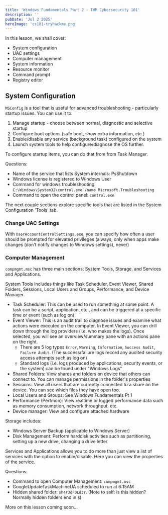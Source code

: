 ```yaml
---
title: 'Windows Fundamentals Part 2 - THM Cybersecurity 101'
description: ''
pubDate: 'Jul 2 2025'
heroImage: 'cs101-tryhackme.png'
---
```


In this lesson, we shall cover:
* System configuration
* UAC settings
* Computer management
* System information
* Resource monitor
* Command prompt
* Registry editor


## System Configuration

`MSConfig` is a tool that is useful for advanced troubleshooting - particularly startup issues. You can use it to:
1. Manage startup - choose between normal, diagnostic and selective startup
1. Configure boot options (safe boot, show extra information, etc.)
1. Enable/disable any service (background task) configured on the system
1. Launch system tools to help configure/diagnose the OS further. 

To configure startup items, you can do that from from Task Manager.

Questions:
* Name of the service that lists System internals: PsShutdown
* Windows license is registered to Windows User
* Command for windows troubleshooting: `C:\Windows\System32\control.exe /name Microsoft.Troubleshooting`
* Command to open the control panel: `control.exe`

The next couple sections explore specific tools that are listed in the System Configuration 'Tools' tab.

### Change UAC Settings

With `UserAccountControlSettings.exe`, you can specify how often a user should be prompted for elevated privileges (always, only when apps make changes (don't notify changes to Windows settings), never)

### Computer Management

`compmgmt.msc` has three main sections: System Tools, Storage, and Services and Applications.

System Tools includes things like Task Scheduler, Event Viewer, Shared Folders, Sessions, Local Users and Groups, Performance, and Device Manager.
* Task Scheduler: This can be used to run something at some point. A task can be a script, application, etc., and can be triggered at a specific time or event (such as log on).
* Event Viewer: This is an audit trail to diagnose issues and examine what actions were executed on the computer. In Event Viewer, you can drill down through the log providers (i.e. who makes the logs). Once selected, you will see an overview/summary pane with an actions pane on the right. 
    * There are 5 log types `Error`, `Warning`, `Information`, `Success Audit`, `Failure Audit`. (The success/failure logs record any audited security access attempts such as log on)
    * Standard logs (i.e. logs produced by applications, security events, or the system) can be found under "Windows Logs"
* Shared Folders: View shares and folders on device that others can connect to. You can manage permissions in the folder's properties
* Sessions: View all users that are currently connected to a share on the device. You can see which files they have open too.
* Local Users and Groups: See Windows Fundamentals Pt 1
* Performance (Perfmon): View realtime or logged performance data such as memory consumption, network throughput, etc.
* Device manager: View and configure attached hardware

Storage includes:
* Windows Server Backup (applicable to Windows Server)
* Disk Management: Perform harddisk activities such as partitioning, setting up a new drive, changing a drive letter

Services and Applications allows you to do more than just view a list of services with the option to enable/disable. Here you can view the properties of the service.

Questions:
* Command to open Computer Management: `compmgmt.msc`
* GoogleUpdateTaskMachineUA scheduled to run at 6:15AM
* Hidden shared folder: `sh4r3dF0Ld3r`. (Note to self: is this hidden? Normally hidden folders end in `$`)


More on this lesson coming soon...
